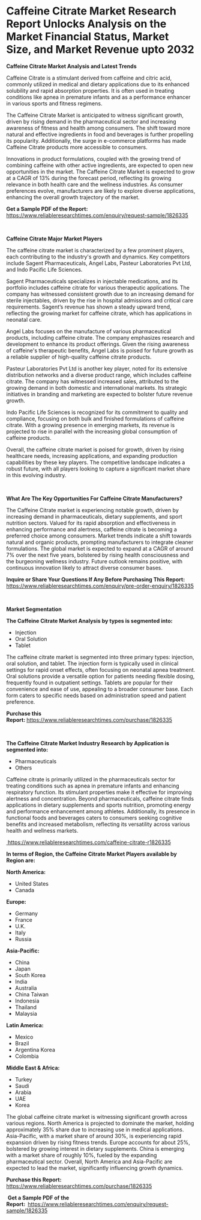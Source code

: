 <p><h1>Caffeine Citrate Market Research Report Unlocks Analysis on the Market Financial Status, Market Size, and Market Revenue upto 2032</h1></p><p><strong>Caffeine Citrate Market Analysis and Latest Trends</strong></p>
<p><p>Caffeine Citrate is a stimulant derived from caffeine and citric acid, commonly utilized in medical and dietary applications due to its enhanced solubility and rapid absorption properties. It is often used in treating conditions like apnea in premature infants and as a performance enhancer in various sports and fitness regimens. </p><p>The Caffeine Citrate Market is anticipated to witness significant growth, driven by rising demand in the pharmaceutical sector and increasing awareness of fitness and health among consumers. The shift toward more natural and effective ingredients in food and beverages is further propelling its popularity. Additionally, the surge in e-commerce platforms has made Caffeine Citrate products more accessible to consumers. </p><p>Innovations in product formulations, coupled with the growing trend of combining caffeine with other active ingredients, are expected to open new opportunities in the market. The Caffeine Citrate Market is expected to grow at a CAGR of 13% during the forecast period, reflecting its growing relevance in both health care and the wellness industries. As consumer preferences evolve, manufacturers are likely to explore diverse applications, enhancing the overall growth trajectory of the market.</p></p>
<p><strong>Get a Sample PDF of the Report:&nbsp;</strong> <a href="https://www.reliableresearchtimes.com/enquiry/request-sample/1826335?utm_campaign=3069&utm_medium=2&utm_source=Github&utm_content=ia&utm_term=19042025&utm_id=caffeine-citrate">https://www.reliableresearchtimes.com/enquiry/request-sample/1826335</a></p>
<p>&nbsp;</p>
<p><strong>Caffeine Citrate Major Market Players</strong></p>
<p><p>The caffeine citrate market is characterized by a few prominent players, each contributing to the industry's growth and dynamics. Key competitors include Sagent Pharmaceuticals, Angel Labs, Pasteur Laboratories Pvt Ltd, and Indo Pacific Life Sciences.</p><p>Sagent Pharmaceuticals specializes in injectable medications, and its portfolio includes caffeine citrate for various therapeutic applications. The company has witnessed consistent growth due to an increasing demand for sterile injectables, driven by the rise in hospital admissions and critical care requirements. Sagent’s revenue has shown a steady upward trend, reflecting the growing market for caffeine citrate, which has applications in neonatal care.</p><p>Angel Labs focuses on the manufacture of various pharmaceutical products, including caffeine citrate. The company emphasizes research and development to enhance its product offerings. Given the rising awareness of caffeine's therapeutic benefits, Angel Labs is poised for future growth as a reliable supplier of high-quality caffeine citrate products.</p><p>Pasteur Laboratories Pvt Ltd is another key player, noted for its extensive distribution networks and a diverse product range, which includes caffeine citrate. The company has witnessed increased sales, attributed to the growing demand in both domestic and international markets. Its strategic initiatives in branding and marketing are expected to bolster future revenue growth.</p><p>Indo Pacific Life Sciences is recognized for its commitment to quality and compliance, focusing on both bulk and finished formulations of caffeine citrate. With a growing presence in emerging markets, its revenue is projected to rise in parallel with the increasing global consumption of caffeine products.</p><p>Overall, the caffeine citrate market is poised for growth, driven by rising healthcare needs, increasing applications, and expanding production capabilities by these key players. The competitive landscape indicates a robust future, with all players looking to capture a significant market share in this evolving industry.</p></p>
<p>&nbsp;</p>
<p><strong>What Are The Key Opportunities For Caffeine Citrate Manufacturers?</strong></p>
<p><p>The Caffeine Citrate market is experiencing notable growth, driven by increasing demand in pharmaceuticals, dietary supplements, and sport nutrition sectors. Valued for its rapid absorption and effectiveness in enhancing performance and alertness, caffeine citrate is becoming a preferred choice among consumers. Market trends indicate a shift towards natural and organic products, prompting manufacturers to integrate cleaner formulations. The global market is expected to expand at a CAGR of around 7% over the next five years, bolstered by rising health consciousness and the burgeoning wellness industry. Future outlook remains positive, with continuous innovation likely to attract diverse consumer bases.</p></p>
<p><strong>Inquire or Share Your Questions If Any Before Purchasing This Report:</strong> <a href="https://www.reliableresearchtimes.com/enquiry/pre-order-enquiry/1826335?utm_campaign=3069&utm_medium=2&utm_source=Github&utm_content=ia&utm_term=19042025&utm_id=caffeine-citrate">https://www.reliableresearchtimes.com/enquiry/pre-order-enquiry/1826335</a></p>
<p>&nbsp;</p>
<p><strong>Market Segmentation</strong></p>
<p><strong>The Caffeine Citrate Market Analysis by types is segmented into:</strong></p>
<p><ul><li>Injection</li><li>Oral Solution</li><li>Tablet</li></ul></p>
<p><p>The caffeine citrate market is segmented into three primary types: injection, oral solution, and tablet. The injection form is typically used in clinical settings for rapid onset effects, often focusing on neonatal apnea treatment. Oral solutions provide a versatile option for patients needing flexible dosing, frequently found in outpatient settings. Tablets are popular for their convenience and ease of use, appealing to a broader consumer base. Each form caters to specific needs based on administration speed and patient preference.</p></p>
<p><strong>Purchase this Report:&nbsp;</strong><a href="https://www.reliableresearchtimes.com/purchase/1826335?utm_campaign=3069&utm_medium=2&utm_source=Github&utm_content=ia&utm_term=19042025&utm_id=caffeine-citrate">https://www.reliableresearchtimes.com/purchase/1826335</a></p>
<p>&nbsp;</p>
<p><strong>The Caffeine Citrate Market Industry Research by Application is segmented into:</strong></p>
<p><ul><li>Pharmaceuticals</li><li>Others</li></ul></p>
<p><p>Caffeine citrate is primarily utilized in the pharmaceuticals sector for treating conditions such as apnea in premature infants and enhancing respiratory function. Its stimulant properties make it effective for improving alertness and concentration. Beyond pharmaceuticals, caffeine citrate finds applications in dietary supplements and sports nutrition, promoting energy and performance enhancement among athletes. Additionally, its presence in functional foods and beverages caters to consumers seeking cognitive benefits and increased metabolism, reflecting its versatility across various health and wellness markets.</p></p>
<p><a href="https://www.reliableresearchtimes.com/caffeine-citrate-r1826335?utm_campaign=3069&utm_medium=2&utm_source=Github&utm_content=ia&utm_term=19042025&utm_id=caffeine-citrate">&nbsp;https://www.reliableresearchtimes.com/caffeine-citrate-r1826335</a></p>
<p><strong>In terms of Region, the Caffeine Citrate Market Players available by Region are:</strong></p>
<p>
    <p> <strong> North America: </strong>
        <ul>
            <li>United States</li>
            <li>Canada</li>
        </ul>
        </p> 
    <p> <strong> Europe: </strong>
        <ul>
            <li>Germany</li>
            <li>France</li>
            <li>U.K.</li>
            <li>Italy</li>
            <li>Russia</li>
        </ul>
        </p> 
    <p> <strong> Asia-Pacific: </strong>
        <ul>
            <li>China</li>
            <li>Japan</li>
            <li>South Korea</li>
            <li>India</li>
            <li>Australia</li>
            <li>China Taiwan</li>
            <li>Indonesia</li>
            <li>Thailand</li>
            <li>Malaysia</li>
        </ul>
        </p> 
    <p> <strong> Latin America: </strong>
        <ul>
            <li>Mexico</li>
            <li>Brazil</li>
            <li>Argentina Korea</li>
            <li>Colombia</li>
        </ul>
        </p> 
    <p> <strong> Middle East & Africa: </strong>
        <ul>
            <li>Turkey</li>
            <li>Saudi</li>
            <li>Arabia</li>
            <li>UAE</li>
            <li>Korea</li>
        </ul>
    </p>
    </p>
<p><p>The global caffeine citrate market is witnessing significant growth across various regions. North America is projected to dominate the market, holding approximately 35% share due to increasing use in medical applications. Asia-Pacific, with a market share of around 30%, is experiencing rapid expansion driven by rising fitness trends. Europe accounts for about 25%, bolstered by growing interest in dietary supplements. China is emerging with a market share of roughly 10%, fueled by the expanding pharmaceutical sector. Overall, North America and Asia-Pacific are expected to lead the market, significantly influencing growth dynamics.</p></p>
<p><strong>Purchase this Report: </strong><a href="https://www.reliableresearchtimes.com/purchase/1826335?utm_campaign=3069&utm_medium=2&utm_source=Github&utm_content=ia&utm_term=19042025&utm_id=caffeine-citrate">https://www.reliableresearchtimes.com/purchase/1826335</a></p>
<p>&nbsp;<strong>Get a Sample PDF of the Report:&nbsp;&nbsp;</strong><a href="https://www.reliableresearchtimes.com/enquiry/request-sample/1826335?utm_campaign=3069&utm_medium=2&utm_source=Github&utm_content=ia&utm_term=19042025&utm_id=caffeine-citrate">https://www.reliableresearchtimes.com/enquiry/request-sample/1826335</a></p>
<p><strong></strong></p>
<p><p></p><p></p><p></p></p>
